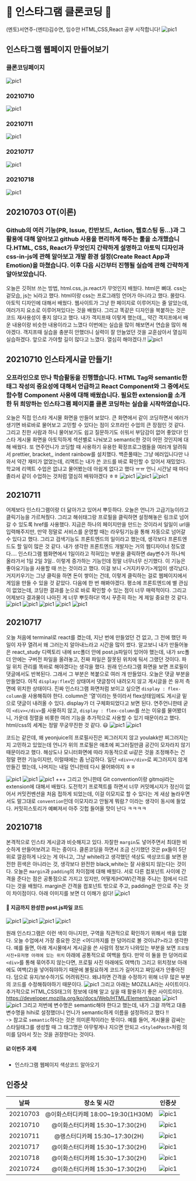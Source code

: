 # 🐣 인스타그램 클론코딩 🐥
(멘토)서연주-(멘티)김수연, 임수안 HTML,CSS,React 공부 시작합니다!
![pic1](./imgforupload/스크린샷_멘토링.png)
## 인스타그램 웹페이지 만들어보기
### 클론코딩페이지
![pic1](./imgforupload/클론코딩페이지.png)
### 20210710
![pic1](./imgforupload/스크린샷0710_1.png)
### 20210711
![pic1](./imgforupload/스크린샷0711_3.png)
### 20210717
![pic1](./imgforupload/스크린샷0717_2.png)
### 20210718
![pic1](./imgforupload/스크린샷0718_5.png)

## 20210703 OT(이론)
### Github의 여러 기능(PR, Issue, 칸반보드, Action, 웹호스팅 등...)과 그 활용에 대해 알아보고 github 사용을 편리하게 해주는 툴을 소개했습니다.HTML, CSS, React가 무엇인지 간략하게 설명하고 아토믹 디자인과 css-in-js에 관해 알아보고 개발 환경 설정(Create React App과 Emotion)을 마쳤습니다. 이후 다음 시간부터 진행될 실습에 관해 간략하게 알아보았습니다.
오늘은 깃허브 쓰는 방법, html.css,.js.react가 무엇인지 배웠다. html은 뼈대. css는 겉모습, js는 뇌라고 했다. html이랑 css는 프로그래밍 언어가 아니라고 했다. 몰랐다. 아토믹 디자인에 대해서 배웠다. 웹사이트가 그냥 한 페이지로 이루어지는 줄 알았는데, 여러가지 요소로 이루어져있다는 것을 배웠다. 그리고 똑같은 디자인을 복붙하는 것은 코드 재사용성이 좋지 않다고 했다. 내가 객지프때 이렇게 했는데,,, 약간 객지프에서 배운 내용이랑 비슷한 내용이라고 느꼈다 이번에는 실습을 많이 해보면서 연습을 많이 해야겠다. 객지프때 실습을 충분히 안했더니 실력이 잘 안늘었던 것을 교훈삼아서 열심히 실습하겠다. 앞으로 가야할 길이 많다고 느꼈다. 열심히 해야겠다.!! 
![pic1](./imgforupload/스크린샷0703.png)

## 20210710 인스타게시글 만들기!
### 오프라인으로 만나 학습활동을 진행했습니다. HTML Tag와 semantic한 태그 작성의 중요성에 대해서 언급하고 React Component와 그 중에서도 함수형 Component 사용에 대해 배웠습니다. 필요한 extension을 소개한 뒤 희망하는 인스타그램 페이지를 클론 코딩하는 실습을 시작하였습니다.
오늘은 직접 인스타 게시물 화면을 만들어 보았다. 큰 화면에서 같이 코딩하면서 에러가 생기면 바로바로 물어보고 고민할 수 있다는 점이 오프라인 수업의 큰 장점인 것 같다. 그리고 친한 사람과 하니 물어보기도 쉽고 질문하기도 쉬워서 부담감이 없어 좋았다! 인스타 게시물 화면을 아토믹하게 섹션별로 나눠보고 semantic한 것이 어떤 것인지에 대해 배웠다. 또 연주언니가 코딩할 때 사용하기 유용한 확장프로그램들을 여러개 알려줘서 prettier, bracket,, indent rainbow를 설치했다. 백준풀때는 그냥 에러입니다만 나와서 약간 재미가 없었는데, 리액트는 내가 쓴 코드를 바로 확인할 수 있어서 재밌었다. 학교에 리액트 수업은 없냐고 물어봤는데 아쉽게 없다고 했다 ㅠㅠ 언니 시간날 때 마다 졸라서 같이 수업하는 것처럼 열심히 배워야겠다 ㅎㅎ
![pic1](./imgforupload/스크린샷0710_1.png)
![pic1](./imgforupload/스크린샷0710_2.png)
![pic1](./imgforupload/스크린샷0710_3.png)

## 20210711 
어제보다 인스타그램이랑 더 닮아가고 있어서 뿌듯하다. 오늘은 언니가 고급기능이라고 클릭기능을 가르쳐줬다. 그리고 해쉬태그랑 프로필을 클릭하면 설정해놓은 링크로 넘어갈 수 있도록 href를 사용했다. 지금은 하나의 페이지만을 만드는 것이라서 일일이 url을 입력해주지만, 만약 정말로 서비스를 운영할 때는 라우팅기능을 통해 자동으로 넘어갈 수 있다고 했다. 그리고 검색기능도 프론트엔드의 일이라고 했는데, 생각보다 프론트엔드도 할 일이 많은 것 같다. 내가 생각한 프론트엔드 개발자는 거의 웹디자이너 정도였다.... 인스타그램 웹화면에서 1일이라고 적혀있는 부분을 클릭하면 day변수가 하나씩 올라가서 1일 2일 3일.. 이렇게 증가하는 기능인데 정말 너무너무 신기했다. 이 기능은 좋아요기능을 사용할 때 쓰는 것이라고 했다. 이걸 보니 <거지키우기>게임이 생각났다. 거지키우기는 그냥 클릭을 하면 돈이 쌓이는 건데, 이렇게 클릭하는 걸로 웹페이지에서 게임을 만들 수 있을 것 같았다. 다음에 한 번 해봐야겠다. 평소에 프론트엔드에 별 관심이 없었는데, 코딩한 결과를 눈으로 바로 확인할 수 있는 점이 너무 매력적이다. 그리고 어제보다 결과물이 나아진 게 너무 뿌듯하다! 역시 꾸준히 하는 게 제일 중요한 것 같다. 
![pic1](./imgforupload/스크린샷0711_1.png)
![pic1](./imgforupload/스크린샷0711_2.png)
![pic1](./imgforupload/스크린샷0711_3.png)
![pic1](./imgforupload/스크린샷0711_4.png)
![pic1](./imgforupload/스크린샷0711_5.png)

## 20210717
오늘 처음에 terminal로 react를 켰는데, 지난 번에 만들었던 건 없고, 그 전에 했던 파일이 자꾸 열려서 왜 그러는지 알아내느라고 시간을 많이 썼다. 알고보니 내가 만들어놓은 react_study 디렉토리 내에 src폴더 안에 post.js파일이 있어야 했는데, 내가 src폴더 안에는 구버전 파일을 올려놓고, 진짜 파일은 잘못된 위치에 둬서 그랬던 것이다. 파일 위치 관리를 똑바로 해야겠다는 생각을 했다. 원래 인스타그램 화면을 보면 프로필이 댓글에서도 반복된다. 그래서 그 부분은 복붙으로 여러 개 만들었다. 오늘은 댓글 부분을 만들었다. 아직 `display:flex`인 상태여서 댓글창이 내려오지 않고 게시글을 쓴 유저 측면에 위치한 상태이다. 진짜 인스타그램 화면처럼 보이고 싶으면 `display : flex-column`을 사용해줘야 한다. column은 '열'이라는 뜻이라서 flex상태임에도 게시글 밑으로 댓글이 내려올 수 있다. display가 더 구체화되었다고 보면 된다. 연주언니한테 굳이 `<div></div>`를 사용하지 않고, `display : flex-column`를 쓰는 이유를 물어봤더니, 가운데 정렬을 비롯한 여러 기능을 추가적으로 사용할 수 있기 때문이라고 했다. html/css의 세계는 정말 무궁무진한 것 같다. 😃
![pic1](./imgforupload/스크린샷0717_1.png)
![pic1](./imgforupload/스크린샷0717_2.png)

코드는 같은데, 왜 yeonjuice의 프로필사진은 찌그러지지 않고 youlakk만 찌그러지는지 고민하고 있었는데 언니가 위의 프로필은 애초에 찌그러질만큼 공간이 모자라지 않기 때문이라고 했다. 해상도나 모니터화면에 따라 자동적으로 ui같은 것을 조정해주는 건 정말 편한 기능이지만, 이럴때에는 좀 난감하다. 일단 `<div></div>`로 찌그러지지 않게 만들긴 했는데, 나머지는 내일 언니한테 다시 물어봐야지 ㅎㅎ

![pic1](./imgforupload/스크린샷0717_3.png)
![pic1](./imgforupload/스크린샷0717_4.png)
![pic1](./imgforupload/스크린샷0717_5.png)
+++ 그리고 언니한테 Git convention이랑 gitmoji라는 extension에 대해서 배웠다. 도전학기 프로젝트를 하면서 너무 커밋메시지가 정신이 없어서 커밋컨벤션을 처음 접하게 되었는데, 이걸 이모지로 할 수 있다는 게 새삼 놀라우면서도 말그대로 `convention`인데 이모지라고 안될게 뭐람.? 이라는 생각이 동시에 들었다. 커밋히스토리가 예뻐져서 아주 깃헙 들어올 맛이 난다 ㅋㅋㅋㅋ

## 20210718
본격적으로 인스타 게시글과 비슷해지고 있다. 자잘한 `margin`도 넣어주면서 최대한 비슷하게 만들어보려고 하는 중이다. 클론코딩을 하면서 조금 신기했던 것은 px들이 5단위로 깔끔하게 나오는 게 아니고, 그냥 white라고 생각했던 색상도 색상코드를 보면 완전한 흰색은 아니라는 것, 생각보다 완전한 black,white는 잘 사용되지 않는다는 것이다. 오늘은 `margin`과 `padding`의 차이점에 대해 배웠다. 서로 다른 컴포넌트 사이에 간격을 준다는 점은 공통점으로 가지고 있지만, 어떻게(HOW)간격을 주냐는 점에서 다르다는 것을 배웠다. margin은 간격을 컴포넌트 밖으로 주고, padding은 안으로 주는 것이 차이점이다. 아래 이미지를 보면 더 이해가 쉽다!
![pic1](./imgforupload/maginpadding.png)
  
#### 🤔 지금까지 완성한 post.js파일 코드
![pic1](./imgforupload/스크린샷0718_1.png)
![pic1](./imgforupload/스크린샷0718_2.png)
![pic1](./imgforupload/스크린샷0718_3.png)
![pic1](./imgforupload/스크린샷0718_4.png)
  
원래 인스타그램은 이런 색이 아니지만, 구역을 직관적으로 확인하기 위해서 색을 입혔다. 오늘 수업에서 가장 중요한 것은 <어디까지를 한 덩어리로 볼 것이냐?>라고 생각한다. 예를 들면, 아래 게시물에서 게시글을 쓴 사람의 정보가 나와있는 부분을 보면 `프로필사진+유저명 아래에 있는 위치` 아래에 공통적으로 여백을 줬다. 만약 이 둘을 한 덩어리로 `<div>`를 통해 묶어주지 않는다면, 프로필 사진 아래에도 여백(1) 그리고 위치정보 아래에도 여백(2)을 넣어줘야하기 때문에 불필요하게 코드가 길어지고 짜임새가 안좋아진다. 덤으로 유지/보수하기도 어려워진다. 왜냐하면 간격을 수정하기 위해 너무 많은 부분의 코드를 수정해줘야하기 때문이다. 
![pic1](./imgforupload/스크린샷0718_5.png)
그리고 아래는 MOZILLA라는 사이트이다. 추가적으로 HTML,CSS태그의 정보에 대해 알고 싶을 때 활용하기 좋은 사이트이다.
https://developer.mozilla.org/ko/docs/Web/HTML/Element/span
![pic1](./imgforupload/스크린샷0718_6.png)
![pic1](./imgforupload/스크린샷0718_7.png)
그리고 저번에 변수명은 semantic해야 한다고 했는데, 내가 그걸 까먹고 대충 변수명을 hihi로 설정했더니 언니가 semantic하게 이름을 설정하라고 했다 !!    
-> 참고로 `semantic`하다는 것은 의미론적이라는 뜻이다. 예를 들어, 게시물을 감싸는 스타일태그를 생성할 때 그 태그명은 아무렇게나 지으면 안되고 `<StyledPost>`처럼 의미를 담아서 짓는 것을 권장한다는 것이다. 

#### ☑️ 이번주 과제
- 인스타그램 웹페이지 색상코드 알아오기
## 인증샷
|날짜|장소 및 시간|인증샷|
|:---:|:---:|:---:|
|20210703|@이화스터디카페 18:00~19:30(1H30M)|![pic1](./imgforupload/인증샷0703.png)|
|20210710|@이화스터디카페 15:30~17:30(2H)|![pic1](./imgforupload/인증샷0710.png)|
|20210711|@랭스터디카페 15:30~17:30(2H)|![pic1](./imgforupload/인증샷0711.jpeg)|
|20210717|@이화스터디카페 15:30~17:30(2H)|![pic1](./imgforupload/인증샷0717.jpeg)|
|20210718|@이화스터디카페 15:30~17:30(2H)|![pic1](./imgforupload/인증샷0718.png)|
|20210724|@이화스터디카페 15:30~17:30(2H)|![pic1](./imgforupload/인증샷0725.png)|
